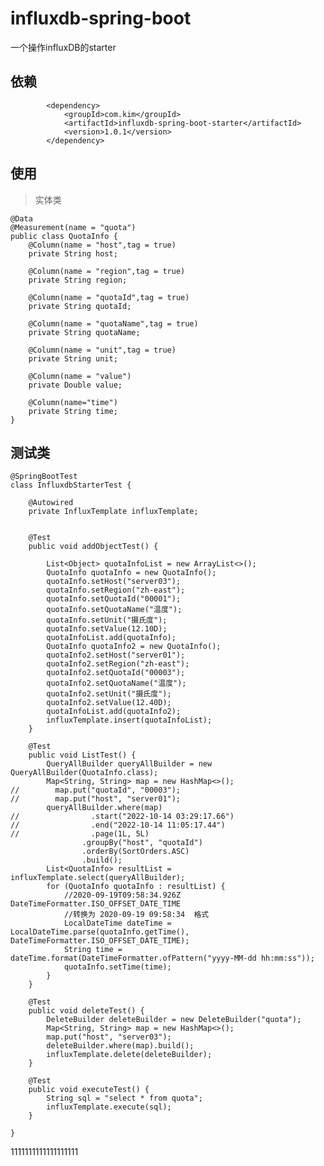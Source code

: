 # influxdb-spring-boot
一个操作influxDB的starter
## 依赖
    
            <dependency>
                <groupId>com.kim</groupId>
                <artifactId>influxdb-spring-boot-starter</artifactId>
                <version>1.0.1</version>
            </dependency>
            
## 使用

> 实体类

    @Data
    @Measurement(name = "quota")
    public class QuotaInfo {
        @Column(name = "host",tag = true)
        private String host;
    
        @Column(name = "region",tag = true)
        private String region;
    
        @Column(name = "quotaId",tag = true)
        private String quotaId;
    
        @Column(name = "quotaName",tag = true)
        private String quotaName;
    
        @Column(name = "unit",tag = true)
        private String unit;
    
        @Column(name = "value")
        private Double value;
    
        @Column(name="time")
        private String time;
    }

## 测试类 

    @SpringBootTest
    class InfluxdbStarterTest {
    
        @Autowired
        private InfluxTemplate influxTemplate;
    
    
        @Test
        public void addObjectTest() {
    
            List<Object> quotaInfoList = new ArrayList<>();
            QuotaInfo quotaInfo = new QuotaInfo();
            quotaInfo.setHost("server03");
            quotaInfo.setRegion("zh-east");
            quotaInfo.setQuotaId("00001");
            quotaInfo.setQuotaName("温度");
            quotaInfo.setUnit("摄氏度");
            quotaInfo.setValue(12.10D);
            quotaInfoList.add(quotaInfo);
            QuotaInfo quotaInfo2 = new QuotaInfo();
            quotaInfo2.setHost("server01");
            quotaInfo2.setRegion("zh-east");
            quotaInfo2.setQuotaId("00003");
            quotaInfo2.setQuotaName("温度");
            quotaInfo2.setUnit("摄氏度");
            quotaInfo2.setValue(12.40D);
            quotaInfoList.add(quotaInfo2);
            influxTemplate.insert(quotaInfoList);
        }
    
        @Test
        public void ListTest() {
            QueryAllBuilder queryAllBuilder = new QueryAllBuilder(QuotaInfo.class);
            Map<String, String> map = new HashMap<>();
    //        map.put("quotaId", "00003");
    //        map.put("host", "server01");
            queryAllBuilder.where(map)
    //                .start("2022-10-14 03:29:17.66")
    //                .end("2022-10-14 11:05:17.44")
    //                .page(1L, 5L)
                    .groupBy("host", "quotaId")
                    .orderBy(SortOrders.ASC)
                    .build();
            List<QuotaInfo> resultList = influxTemplate.select(queryAllBuilder);
            for (QuotaInfo quotaInfo : resultList) {
                //2020-09-19T09:58:34.926Z   DateTimeFormatter.ISO_OFFSET_DATE_TIME
                //转换为 2020-09-19 09:58:34  格式
                LocalDateTime dateTime = LocalDateTime.parse(quotaInfo.getTime(), DateTimeFormatter.ISO_OFFSET_DATE_TIME);
                String time = dateTime.format(DateTimeFormatter.ofPattern("yyyy-MM-dd hh:mm:ss"));
                quotaInfo.setTime(time);
            }
        }
    
        @Test
        public void deleteTest() {
            DeleteBuilder deleteBuilder = new DeleteBuilder("quota");
            Map<String, String> map = new HashMap<>();
            map.put("host", "server03");
            deleteBuilder.where(map).build();
            influxTemplate.delete(deleteBuilder);
        }
    
        @Test
        public void executeTest() {
            String sql = "select * from quota";
            influxTemplate.execute(sql);
        }
    
    }

                

1111111111111111111

